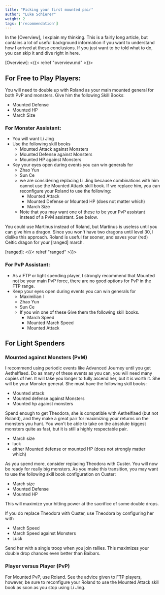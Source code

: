 ```yaml
---
title: "Picking your first mounted pair"
author: "Luke Schierer"
weight: 2
tags: ['recommendation']
---
```


In the [Overview], I explain my thinking.  This is a fairly long article, but
contains a lot of useful background information if you want to understand how I
arrived at these conclusions. If you just want to be told what to do, you can
skip it and dive right in here. 

[Overview]: <{{< relref "overview.md" >}}>

## For Free to Play Players:

You will need to double up with Roland as your main mounted general for both
PvP and monsters.  Give him the following Skill Books:
* Mounted Defense
* Mounted HP
* March Size

### For Monster Assistant:
* You will want Li Jing
* Use the following skill books
  * Mounted Attack against Monsters
  * Mounted Defense against Monsters
  * Mounted HP against Monsters
* Key your eyes open during events you can win generals for
  * Zhao Yun 
  * Sun Ce
  * we are considering replacing Li Jing because combinations with
    him cannot use the Mounted Attack skill book.  If we replace him, you can
    reconfigure your Roland to use the following:
    * Mounted Attack
    * Mounted Defense or Mounted HP (does not matter which)
    * March Size
  * Note that you may want one of these to be your PvP assistant instead of a
    PvM assistant. See below. 

You could use Martinus instead of Roland, but Martinus is useless until you can
give him a dragon.  Since you won't have two dragons until level 30, I dislike
this approach.  Roland is useful far sooner, and saves your (red) Celtic dragon
for your [ranged] march.

[ranged]: <{{< relref "ranged" >}}>

### For PvP Assistant:
* As a FTP or light spending player, I strongly recommend that Mounted not
  be your main PvP force, there are no good options for PvP in the FTP
  range.
* Keep your eyes open during events you can win generals for
  * Maximilian I 
  * Zhao Yun 
  * Sun Ce 
  * If you win one of these Give them the following
    skill books.
    * March Speed
    * Mounted March Speed
    * Mounted Attack

## For Light Spenders

### Mounted against Monsters (PvM)
I recommend using periodic events like Advanced Journey until you get
Aethelflaed.  Do as many of these events as you can, you will need many copies
of her.  It will take you longer to fully ascend her, but it is worth it.  She
will be your Monster general.  She must have the following skill books:
* Mounted attack
* Mounted defense against Monsters
* Mounted hp against monsters

Spend enough to get Theodora, she is compatible with Aethelflaed (but not
Roland), and they make a great pair for maximizing your returns on the monsters
you hunt.  You won't be able to take on the absolute biggest monsters quite as
fast, but it is still a highly respectable pair.
* March size
* luck
* either Mounted defense or mounted HP (does not strongly matter which)

As you spend more, consider replacing Theodora with Custer.  You will now be
ready for really big monsters.  As you make this transition, you may want to
use the following skill book configuration on Custer:
* March size
* Mounted Defense
* Mounted HP

This will maximize your hitting power at the sacrifice of some double drops.

If you do replace Theodora with Custer, use Theodora by configuring her with
* March Speed
* March Speed against Monsters
* Luck

Send her with a single troop when you join rallies.  This maximizes your double
drop chances even better than Baibars. 

### Player versus Player (PvP) 
For Mounted PvP, use Roland.  See the advice given to FTP players, however, be
sure to reconfigure your Roland to use the Mounted Attack skill book as soon as
you stop using Li Jing.


